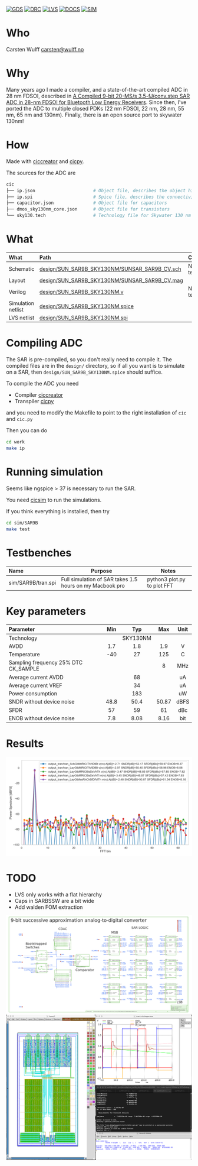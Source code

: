 
[![GDS](https://github.com/wulffern/sun_sar9b_sky130nm/actions/workflows/gds.yaml/badge.svg)](https://github.com/wulffern/sun_sar9b_sky130nm/actions/workflows/gds.yaml)
[![DRC](https://github.com/wulffern/sun_sar9b_sky130nm/actions/workflows/drc.yaml/badge.svg)](https://github.com/wulffern/sun_sar9b_sky130nm/actions/workflows/drc.yaml)
[![LVS](https://github.com/wulffern/sun_sar9b_sky130nm/actions/workflows/lvs.yaml/badge.svg)](https://github.com/wulffern/sun_sar9b_sky130nm/actions/workflows/lvs.yaml) 
[![DOCS](https://github.com/wulffern/sun_sar9b_sky130nm/actions/workflows/docs.yaml/badge.svg)](https://analogicus.com/sun_sar9b_sky130nm) 
[![SIM](https://github.com/wulffern/sun_sar9b_sky130nm/actions/workflows/sim.yaml/badge.svg)](https://github.com/wulffern/sun_sar9b_sky130nm/actions/workflows/sim.yaml) 

# Who
Carsten Wulff carsten@wulff.no

# Why
Many years ago I made a compiler, and a state-of-the-art compiled ADC in 28 nm
FDSOI, described in [A Compiled 9-bit 20-MS/s
3.5-fJ/conv.step SAR ADC in 28-nm FDSOI for Bluetooth Low Energy
Receivers](https://ieeexplore.ieee.org/document/7906479). Since then, I've
ported the ADC to multiple closed PDKs (22 nm FDSOI, 22 nm, 28 nm, 55 nm, 65 nm and
130nm). Finally, there is an open source port to skywater 130nm!

# How
Made with [ciccreator](https://github.com/wulffern/ciccreator) and
 [cicpy](https://github.com/wulffern/cicpy).
 
The sources for the ADC are

``` bash
cic
├── ip.json                      # Object file, describes the object hierarchy of the circuits in the SAR
├── ip.spi                       # Spice file, describes the connectivity 
├── capacitor.json               # Object file for capacitors
├── dmos_sky130nm_core.json      # Object file for transistors
└── sky130.tech                  # Technology file for Skywater 130 nm
```

 
# What

| What               | Path                                                                                           | Comment          |
|:-------------------|:-----------------------------------------------------------------------------------------------|:-----------------|
| Schematic          | [design/SUN_SAR9B_SKY130NM/SUNSAR_SAR9B_CV.sch](design/SUN_SAR9B_SKY130NM/SUNSAR_SAR9B_CV.sch) | Not fully tested |
| Layout             | [design/SUN_SAR9B_SKY130NM/SUNSAR_SAR9B_CV.mag](design/SUN_SAR9B_SKY130NM/SUNSAR_SAR9B_CV.mag) |                  |
| Verilog            | [design/SUN_SAR9B_SKY130NM.v](design/SUN_SAR9B_SKY130NM.v)                                     | Not tested       |
| Simulation netlist | [design/SUN_SAR9B_SKY130NM.spice](design/SUN_SAR9B_SKY130NM.spice)                             |                  |
| LVS netlist        | [design/SUN_SAR9B_SKY130NM.spi](design/SUN_SAR9B_SKY130NM.spi)                                 |                  |


# Compiling ADC
The SAR is pre-compiled, so you don't really need to compile it. The compiled files are
in the `design/` directory, so if all you want is to simulate on a SAR, then
`design/SUN_SAR9B_SKY130NM.spice` should suffice.

To compile the ADC you need

- Compiler [ciccreator](https://github.com/wulffern/ciccreator)
- Transpiler [cicpy](https://github.com/wulffern/cicpy)

and you need to modify the Makefile to point to the right installation of `cic`
and `cic.py`

Then you can do

``` bash
cd work
make ip
```

# Running simulation

Seems like ngspice > 37 is necessary to run the SAR.

You need [cicsim](https://github.com/wulffern/cicsim) to run the
simulations.

If you think everything is installed, then try 

``` bash
cd sim/SAR9B
make test 
```

# Testbenches

| Name               | Purpose                                                   | Notes                                 |
|:-------------------|-----------------------------------------------------------|---------------------------------------|
| sim/SAR9B/tran.spi | Full simulation of SAR takes 1.5 hours on my Macbook pro | python3 plot.py <runfile> to plot FFT |


# Key parameters

| Parameter                             | Min  | Typ     | Max   | Unit |
|:--------------------------------------|:----:|:-------:|:-----:|:----:|
| Technology                            |      | SKY130NM |       |      |
| AVDD                                  | 1.7  | 1.8     | 1.9   | V    |
| Temperature                           | -40  | 27      | 125   | C    |
| Sampling frequency 25% DTC CK_SAMPLE |      |         | 8     | MHz  |
| Average current AVDD                  |      | 68      |       | uA   |
| Average current VREF                  |      | 34      |       | uA   |
| Power consumption                     |      | 183     |       | uW   |
| SNDR without device noise             | 48.8 | 50.4    | 50.87 | dBFS |
| SFDR                                  | 57   | 59      | 61    | dBc  |
| ENOB without device noise             | 7.8  | 8.08    | 8.16  | bit  |

# Results

![128 point FFT of SAR output](media/tran.png)


# TODO
- LVS only works with a flat hierarchy
- Caps in SARBSSW are a bit wide
- Add walden FOM extraction


![schematic ](media/SUNSAR_SAR9B_CV.png)
![magic layout](media/SAR9B_CV.png)

